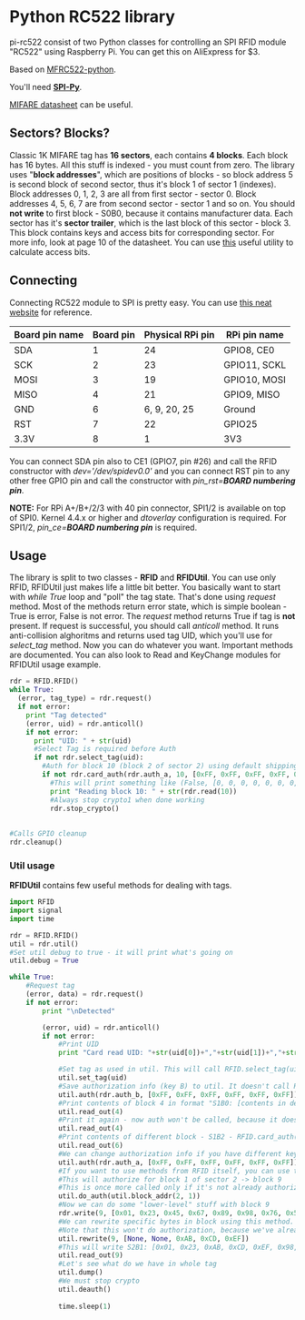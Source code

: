 # Python RC522 library
pi-rc522 consist of two Python classes for controlling an SPI RFID module "RC522" using Raspberry Pi. You can get this on AliExpress for $3.

Based on [MFRC522-python](https://github.com/mxgxw/MFRC522-python/blob/master/README.md).

You'll need [**SPI-Py**](https://github.com/lthiery/SPI-Py).

[MIFARE datasheet](http://www.nxp.com/documents/data_sheet/MF1S503x.pdf) can be useful.

## Sectors? Blocks?
Classic 1K MIFARE tag has **16 sectors**, each contains **4 blocks**. Each block has 16 bytes. All this stuff is indexed - you must count from zero. The library uses "**block addresses**", which are positions of blocks - so block address 5 is second block of second sector, thus it's block 1 of sector 1 (indexes). Block addresses 0, 1, 2, 3 are all from first sector - sector 0. Block addresses 4, 5, 6, 7 are from second sector - sector 1 and so on. You should **not write** to first block - S0B0, because it contains manufacturer data. Each sector has it's **sector trailer**, which is the last block of this sector - block 3. This block contains keys and access bits for corresponding sector. For more info, look at page 10 of the datasheet. You can use [this](http://www.proxmark.org/forum/viewtopic.php?id=1408) useful utility to calculate access bits.

## Connecting
Connecting RC522 module to SPI is pretty easy. You can use [this neat website](http://pi.gadgetoid.com/pinout) for reference.

| Board pin name | Board pin | Physical RPi pin | RPi pin name |
|----------------|-----------|------------------|--------------|
| SDA            | 1         | 24               | GPIO8, CE0   |
| SCK            | 2         | 23               | GPIO11, SCKL |
| MOSI           | 3         | 19               | GPIO10, MOSI |
| MISO           | 4         | 21               | GPIO9, MISO  |
| GND            | 6         | 6, 9, 20, 25     | Ground       |
| RST            | 7         | 22               | GPIO25       |
| 3.3V           | 8         | 1                | 3V3          |

You can connect SDA pin also to CE1 (GPIO7, pin #26) and call the RFID constructor with *dev='/dev/spidev0.0'*
and you can connect RST pin to any other free GPIO pin and call the constructor with *pin_rst=__BOARD numbering pin__*.

__NOTE:__ For RPi A+/B+/2/3 with 40 pin connector, SPI1/2 is available on top of SPI0. Kernel 4.4.x or higher and *dtoverlay* configuration is required. For SPI1/2, *pin_ce=__BOARD numbering pin__* is required.

## Usage
The library is split to two classes - **RFID** and **RFIDUtil**. You can use only RFID, RFIDUtil just makes life a little bit better. 
You basically want to start with *while True* loop and "poll" the tag state. That's done using *request* method. Most of the methods
return error state, which is simple boolean - True is error, False is not error. The *request* method returns True if tag is **not**
present. If request is successful, you should call *anticoll* method. It runs anti-collision alghoritms and returns used tag UID, which
you'll use for *select_tag* method. Now you can do whatever you want. Important methods are documented. You can also look to
Read and KeyChange modules for RFIDUtil usage example.

```python
rdr = RFID.RFID()
while True:
  (error, tag_type) = rdr.request()
  if not error:
    print "Tag detected"
    (error, uid) = rdr.anticoll()
    if not error:
      print "UID: " + str(uid)
      #Select Tag is required before Auth
      if not rdr.select_tag(uid):
        #Auth for block 10 (block 2 of sector 2) using default shipping key A
        if not rdr.card_auth(rdr.auth_a, 10, [0xFF, 0xFF, 0xFF, 0xFF, 0xFF, 0xFF], uid):
          #This will print something like (False, [0, 0, 0, 0, 0, 0, 0, 0, 0, 0, 0, 0, 0, 0, 0, 0])
          print "Reading block 10: " + str(rdr.read(10))
          #Always stop crypto1 when done working
          rdr.stop_crypto()
      
      
#Calls GPIO cleanup
rdr.cleanup()
```

### Util usage
**RFIDUtil** contains few useful methods for dealing with tags. 

```python
import RFID
import signal
import time

rdr = RFID.RFID()
util = rdr.util()
#Set util debug to true - it will print what's going on
util.debug = True

while True:
    #Request tag
    (error, data) = rdr.request()
    if not error:
        print "\nDetected"

        (error, uid) = rdr.anticoll()
        if not error:
            #Print UID
            print "Card read UID: "+str(uid[0])+","+str(uid[1])+","+str(uid[2])+","+str(uid[3])

            #Set tag as used in util. This will call RFID.select_tag(uid)
            util.set_tag(uid)
            #Save authorization info (key B) to util. It doesn't call RFID.card_auth(), that's called when needed
            util.auth(rdr.auth_b, [0xFF, 0xFF, 0xFF, 0xFF, 0xFF, 0xFF])
            #Print contents of block 4 in format "S1B0: [contents in decimal]". RFID.card_auth() will be called now
            util.read_out(4)
            #Print it again - now auth won't be called, because it doesn't have to be
            util.read_out(4)
            #Print contents of different block - S1B2 - RFID.card_auth() will be called again
            util.read_out(6)
            #We can change authorization info if you have different key in other sector
            util.auth(rdr.auth_a, [0xFF, 0xFF, 0xFF, 0xFF, 0xFF, 0xFF])
            #If you want to use methods from RFID itself, you can use this for authorization
            #This will authorize for block 1 of sector 2 -> block 9
            #This is once more called only if it's not already authorized for this block
            util.do_auth(util.block_addr(2, 1))
            #Now we can do some "lower-level" stuff with block 9
            rdr.write(9, [0x01, 0x23, 0x45, 0x67, 0x89, 0x98, 0x76, 0x54, 0x32, 0x10, 0x69, 0x27, 0x46, 0x66, 0x66, 0x64])
            #We can rewrite specific bytes in block using this method. None means "don't change this byte"
            #Note that this won't do authorization, because we've already called do_auth for block 9
            util.rewrite(9, [None, None, 0xAB, 0xCD, 0xEF])
            #This will write S2B1: [0x01, 0x23, 0xAB, 0xCD, 0xEF, 0x98, 0x76......] because we've rewritten third, fourth and fifth byte
            util.read_out(9)
            #Let's see what do we have in whole tag
            util.dump()
            #We must stop crypto
            util.deauth()
        
            time.sleep(1)
```
